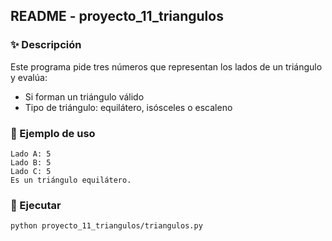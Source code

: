 ## README - proyecto_11_triangulos

### ✨ Descripción
Este programa pide tres números que representan los lados de un triángulo y evalúa:
- Si forman un triángulo válido
- Tipo de triángulo: equilátero, isósceles o escaleno

### 📅 Ejemplo de uso
```
Lado A: 5
Lado B: 5
Lado C: 5
Es un triángulo equilátero.
```

### 🚀 Ejecutar
```bash
python proyecto_11_triangulos/triangulos.py
```
